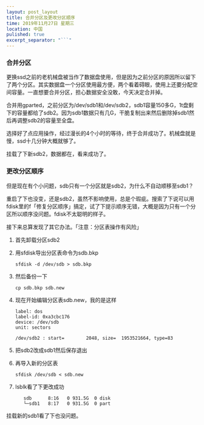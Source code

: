 ```yaml
---
layout: post_layout
title: 合并分区及更改分区顺序
time: 2019年11月27日 星期三
location: 中国
pulished: true
excerpt_separator: "```"
---
```






### 合并分区

更换ssd之前的老机械盘被当作了数据盘使用，但是因为之前分区的原因所以留下了两个分区。其实数据盘一个分区使用最方便，两个看着碍眼，使用上还要分配空间容量。一直想要合并分区，担心数据安全没敢，今天决定合并掉。

合并用gparted，之前分区为/dev/sdb1和/dev/sdb2，sdb1容量150多G，1t盘剩下的容量都给了sdb2。因为sdb1数据只有几G，干脆复制出来然后删除掉sdb1然后再调整sdb2的容量至全盘。

选择好了点应用操作，经过漫长的4个小时的等待，终于合并成功了。机械盘就是慢，ssd十几分钟大概就够了。

挂载了下新sdb2，数据都在，看来成功了。

### 更改分区顺序

但是现在有个小问题，sdb只有一个分区就是sdb2，为什么不自动顺移至sdb1？

重启了下也没变，还是sdb2，虽然不影响使用，总是个瑕疵。搜索了下说可以用fdisk里的f「修复分区顺序」搞定，试了下提示顺序无错，大概是因为只有一个分区所以顺序没问题。fdisk不太聪明的样子。

接下来总算发现了其它办法。「注意：分区表操作有风险」

1. 首先卸载分区sdb2

2. 用sfdisk导出分区表命令为sdb.bkp

   `sfdisk -d /dev/sdb > sdb.bkp`

3. 然后备份一下

   `cp sdb.bkp sdb.new`

4. 现在开始编辑分区表sdb.new，我的是这样

   ```
   label: dos
   label-id: 0xa3cbc176
   device: /dev/sdb
   unit: sectors
   
   /dev/sdb2 : start=        2048, size=  1953521664, type=83
   ```

   

5. 把sdb2改成sdb1然后保存退出

6. 再导入新的分区表

   `sfdisk /dev/sdb < sdb.new`

7. lsblk看了下更改成功

   ```
      sdb      8:16   0 931.5G  0 disk
      └─sdb1   8:17   0 931.5G  0 part 
   ```

挂载新的sdb1看了下也没问题。